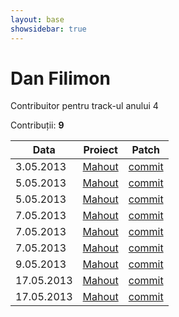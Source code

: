 ```yaml
---
layout: base
showsidebar: true
---
```


# Dan Filimon

Contribuitor pentru track-ul anului 4

Contribuții: **9**

|Data |Proiect | Patch |
|-----|--------|-------|
| 3.05.2013|[Mahout][mahout]|[commit](https://github.com/apache/mahout/commit/bc1b16df8f8a82ab2e80282b248d029e49f49a86)|
| 5.05.2013|[Mahout][mahout]|[commit](https://github.com/apache/mahout/commit/eb1b627bd641d10e6878ee470d4c526625b08174)|
| 5.05.2013|[Mahout][mahout]|[commit](https://github.com/apache/mahout/commit/b060663fb6c675e30304bd8380bd342bf565c501)|
| 7.05.2013|[Mahout][mahout]|[commit](https://github.com/apache/mahout/commit/5f859ab6646c2d3f0eb34b6bbd7b9e37064cda76)|
| 7.05.2013|[Mahout][mahout]|[commit](https://github.com/apache/mahout/commit/bf82164c28244ca857ff7a9bc2ed93ad2e45c537)|
| 7.05.2013|[Mahout][mahout]|[commit](https://github.com/apache/mahout/commit/221b59509527fae2edb02f5857d947a1aad15bd8)|
| 9.05.2013|[Mahout][mahout]|[commit](https://github.com/apache/mahout/commit/873e3a05ce24e7e4f976ea679325f58712170130)|
|17.05.2013|[Mahout][mahout]|[commit](https://github.com/apache/mahout/commit/4faa1f79320275b08f6c5cbc50a7620fe473f407)|
|17.05.2013|[Mahout][mahout]|[commit](https://github.com/apache/mahout/commit/cd35caab87f759408957b671bb0cad59ec6c07c6)|

[mahout]: http://mahout.apache.org/ "Mahout"
